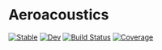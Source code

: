 # Aeroacoustics

[![Stable](https://img.shields.io/badge/docs-stable-blue.svg)](https://mjp98.github.io/Aeroacoustics.jl/stable/)
[![Dev](https://img.shields.io/badge/docs-dev-blue.svg)](https://mjp98.github.io/Aeroacoustics.jl/dev/)
[![Build Status](https://github.com/mjp98/Aeroacoustics.jl/actions/workflows/CI.yml/badge.svg?branch=main)](https://github.com/mjp98/Aeroacoustics.jl/actions/workflows/CI.yml?query=branch%3Amain)
[![Coverage](https://codecov.io/gh/mjp98/Aeroacoustics.jl/branch/main/graph/badge.svg)](https://codecov.io/gh/mjp98/Aeroacoustics.jl)
